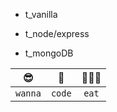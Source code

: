 * t_vanilla

* t_node/express

* t_mongoDB


|😎|🐥|🍳🍔🥤|
|:-----:|:-----:|:-----:|
|`wanna`|`code`|`eat`|


<!--
**wltmdl/wltmdl** is a ✨ _special_ ✨ repository because its `README.md` (this file) appears on your GitHub profile.

Here are some ideas to get you started:

- 🔭 I’m currently working on ...
- 🌱 I’m currently learning ...
- 👯 I’m looking to collaborate on ...
- 🤔 I’m looking for help with ...
- 💬 Ask me about ...
- 📫 How to reach me: ...
- 😄 Pronouns: ...
- ⚡ Fun fact: ...
-->
